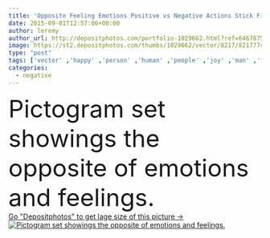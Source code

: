 ```yaml
---
title: 'Opposite Feeling Emotions Positive vs Negative Actions Stick Figure Pictogram Icons'
date: 2015-09-01T12:57:06+00:00
author: leremy
author_url: http://depositphotos.com/portfolio-1029662.html?ref=64678756
image: https://st2.depositphotos.com/thumbs/1029662/vector/8217/82177742/api_thumb_450.jpg?forcejpeg=true
type: "post"
tags: ['vector' ,'happy' ,'person' ,'human' ,'people' ,'joy' ,'man' ,'funny' ,'calm' ,'character' ,'cool' ,'expression' ,'concept' ,'icon' ,'emotions' ,'negative' ,'angry' ,'drunk' ,'serious' ,'positive' ,'laugh' ,'sad' ,'excited' ,'bored' ,'anger' ,'feeling' ,'delightful' ,'pictogram' ,'Joke' ,'opposite' ,'panic' ,'behaviour' ,'Actions' ,'nervous' ,'unhappy' ,'personality' ,'steady' ,'versus' ,'sober' ,'please' ,'annoy' ,'thrill' ,'delighted' ,'overjoyed' ,'poses' ,'encourage' ,'discouraged' ,'piktogramm' ,'traits' ]
categories: 
  - negative
---
```

<div aling="center">
            <font size="60"> Pictogram set showings the opposite of emotions and feelings.</font>   
</div>
<div>
    <a href='https://depositphotos.com/82177742/stock-illustration-opposite-feeling-emotions-positive-vs.html?ref=64678756' target=_blank > Go "Depositphotos" to get lage size of this picture ->
        <img href='https://depositphotos.com/82177742/stock-illustration-opposite-feeling-emotions-positive-vs.html?ref=64678756' src='https://st2.depositphotos.com/1029662/8217/v/950/depositphotos_82177742-stock-illustration-opposite-feeling-emotions-positive-vs.jpg?forcejpeg=true' alt='Pictogram set showings the opposite of emotions and feelings.' >
    </a>
</div>
